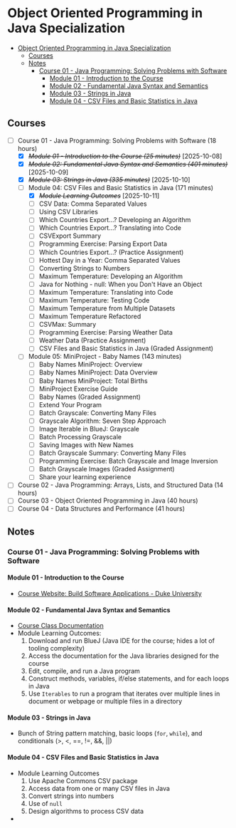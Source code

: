 # Object Oriented Programming in Java Specialization

- [Object Oriented Programming in Java Specialization](#object-oriented-programming-in-java-specialization)
  - [Courses](#courses)
  - [Notes](#notes)
    - [Course 01 - Java Programming: Solving Problems with Software](#course-01---java-programming-solving-problems-with-software)
      - [Module 01 - Introduction to the Course](#module-01---introduction-to-the-course)
      - [Module 02 - Fundamental Java Syntax and Semantics](#module-02---fundamental-java-syntax-and-semantics)
      - [Module 03 - Strings in Java](#module-03---strings-in-java)
      - [Module 04 - CSV Files and Basic Statistics in Java](#module-04---csv-files-and-basic-statistics-in-java)

## Courses

- [ ] Course 01 - Java Programming: Solving Problems with Software (18 hours)
  - [x] ~~_Module 01 - Introduction to the Course (25 minutes)_~~ [2025-10-08]
  - [x] ~~_Module 02: Fundamental Java Syntax and Semantics (401 minutes)_~~ [2025-10-09]
  - [x] ~~_Module 03: Strings in Java (335 minutes)_~~ [2025-10-10]
  - [ ] Module 04: CSV Files and Basic Statistics in Java (171 minutes)
    - [x] ~~_Module Learning Outcomes_~~ [2025-10-11]
    - [ ] CSV Data: Comma Separated Values
    - [ ] Using CSV Libraries
    - [ ] Which Countries Export...? Developing an Algorithm
    - [ ] Which Countries Export...? Translating into Code
    - [ ] CSVExport Summary
    - [ ] Programming Exercise: Parsing Export Data
    - [ ] Which Countries Export...? (Practice Assignment)
    - [ ] Hottest Day in a Year: Comma Separated Values
    - [ ] Converting Strings to Numbers
    - [ ] Maximum Temperature: Developing an Algorithm
    - [ ] Java for Nothing - null: When you Don't Have an Object
    - [ ] Maximum Temperature: Translating into Code
    - [ ] Maximum Temperature: Testing Code
    - [ ] Maximum Temperature from Multiple Datasets
    - [ ] Maximum Temperature Refactored
    - [ ] CSVMax: Summary
    - [ ] Programming Exercise: Parsing Weather Data
    - [ ] Weather Data (Practice Assignment)
    - [ ] CSV Files and Basic Statistics in Java (Graded Assignment)
  - [ ] Module 05: MiniProject - Baby Names (143 minutes)
    - [ ] Baby Names MiniProject: Overview
    - [ ] Baby Names MiniProject: Data Overview
    - [ ] Baby Names MiniProject: Total Births
    - [ ] MiniProject Exercise Guide
    - [ ] Baby Names (Graded Assignment)
    - [ ] Extend Your Program
    - [ ] Batch Grayscale: Converting Many Files
    - [ ] Grayscale Algorithm: Seven Step Approach
    - [ ] Image Iterable in BlueJ: Grayscale
    - [ ] Batch Processing Grayscale
    - [ ] Saving Images with New Names
    - [ ] Batch Grayscale Summary: Converting Many Files
    - [ ] Programming Exercise: Batch Grayscale and Image Inversion
    - [ ] Batch Grayscale Images (Graded Assignment)
    - [ ] Share your learning experience
- [ ] Course 02 - Java Programming: Arrays, Lists, and Structured Data (14 hours)
- [ ] Course 03 - Object Oriented Programming in Java (40 hours)
- [ ] Course 04 - Data Structures and Performance (41 hours)

## Notes

### Course 01 - Java Programming: Solving Problems with Software

#### Module 01 - Introduction to the Course

- [Course Website: Build Software Applications - Duke University](https://www.dukelearntoprogram.com/index.php)

#### Module 02 - Fundamental Java Syntax and Semantics

- [Course Class Documentation](https://www.dukelearntoprogram.com/course2/doc/)
- Module Learning Outcomes:
  1. Download and run BlueJ (Java IDE for the course; hides a lot of tooling complexity)
  2. Access the documentation for the Java libraries designed for the course
  3. Edit, compile, and run a Java program
  4. Construct methods, variables, if/else statements, and for each loops in Java
  5. Use `Iterables` to run a program that iterates over multiple lines in document or webpage or multiple files in a directory

#### Module 03 - Strings in Java

- Bunch of String pattern matching, basic loops (`for`, `while`), and conditionals (>, <, ==, !=, &&, ||)

#### Module 04 - CSV Files and Basic Statistics in Java

- Module Learning Outcomes
  1. Use Apache Commons CSV package
  2. Access data from one or many CSV files in Java
  3. Convert strings into numbers
  4. Use of `null`
  5. Design algorithms to process CSV data
-
